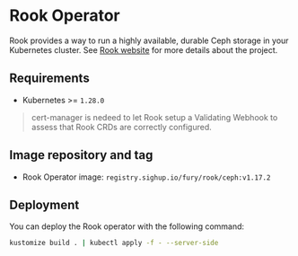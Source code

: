 # Rook Operator

<!-- <SD-DOCS> -->

Rook provides a way to run a highly available, durable Ceph storage in your Kubernetes
cluster. See [Rook website][rook-website] for more details about the project.

## Requirements

- Kubernetes >= `1.28.0`

> cert-manager is nedeed to let Rook setup a Validating Webhook to assess that Rook
> CRDs are correctly configured.

## Image repository and tag

- Rook Operator image: `registry.sighup.io/fury/rook/ceph:v1.17.2`

## Deployment

You can deploy the Rook operator with the following command:

```bash
kustomize build . | kubectl apply -f - --server-side
```

<!-- Links -->

[rook-website]: https://rook.io/

<!-- </SD-DOCS> -->
